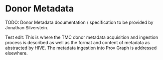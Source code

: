 # Donor Metadata

TODO: Donor Metadata documentation / specification to be provided by Jonathan Silverstein.

Test edit: This is where the TMC donor metadata acquisition and ingestion process is described as well as the format and content of metadata as abstracted by HIVE.
The metadata ingestion into Prov Graph is addressed elsewhere.
